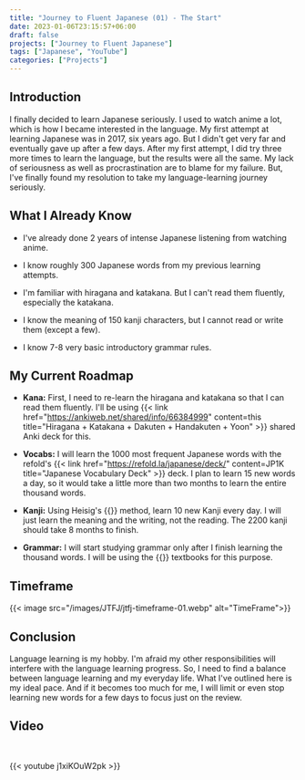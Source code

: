 ```yaml
---
title: "Journey to Fluent Japanese (01) - The Start"
date: 2023-01-06T23:15:57+06:00
draft: false
projects: ["Journey to Fluent Japanese"]
tags: ["Japanese", "YouTube"]
categories: ["Projects"]
---
```


## Introduction

I finally decided to learn Japanese seriously. I used to watch anime a lot, which is how I became interested in the language. My first attempt at learning Japanese was in 2017, six years ago. But  I didn't get very far and eventually gave up after a few days. After my first attempt, I did try three more times to learn the language, but the results were all the same. My lack of seriousness as well as procrastination are to blame for my failure. But, I've finally found my resolution to take my language-learning journey seriously.

## What I Already Know

- I've already done 2 years of intense Japanese listening from watching anime.

- I know roughly 300 Japanese words from my previous learning attempts.

- I'm familiar with hiragana and katakana. But I can't read them fluently, especially the katakana.

- I know the meaning of 150 kanji characters, but I cannot read or write them (except a few).

- I know 7-8 very basic introductory grammar rules.

## My Current Roadmap

- **Kana:** First, I need to re-learn the hiragana and katakana so that I can read them fluently. I'll be using {{< link href="https://ankiweb.net/shared/info/66384999" content=this title="Hiragana + Katakana + Dakuten + Handakuten + Yoon" >}} shared Anki deck for this.

- **Vocabs:** I will learn the 1000 most frequent Japanese words with the refold's {{< link href="https://refold.la/japanese/deck/" content=JP1K title="Japanese Vocabulary Deck" >}} deck. I plan to learn 15 new words a day, so it would take a little more than two months to learn the entire thousand words.

- **Kanji:** Using Heisig's {{<link href="https://en.wikipedia.org/wiki/Remembering_the_Kanji_and_Remembering_the_Hanzi" content=RTK title="Remembering the Kanji">}} method, learn 10 new Kanji every day. I will just learn the meaning and the writing, not the reading. The 2200 kanji should take 8 months to finish.

- **Grammar:**  I will start studying grammar only after I finish learning the thousand words. I will be using the {{<link href="https://genki3.japantimes.co.jp/en/intro/" content=Genki title="A Look at GENKI">}} textbooks for this purpose.

## Timeframe

{{< image src="/images/JTFJ/jtfj-timeframe-01.webp" alt="TimeFrame">}}

## Conclusion

Language learning is my hobby. I'm afraid my other responsibilities will interfere with the language learning progress. So, I need to find a balance between language learning and my everyday life. What I've outlined here is my ideal pace. And if it becomes too much for me, I will limit or even stop learning new words for a few days to focus just on the review.

## Video

<br>

{{< youtube j1xiKOuW2pk >}}